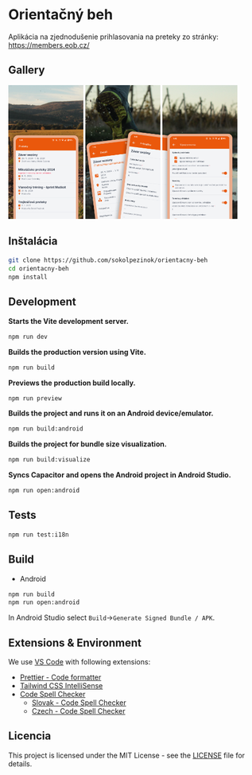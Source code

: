 # Orientačný beh

Aplikácia na zjednodušenie prihlasovania na preteky zo stránky:
https://members.eob.cz/

## Gallery

<img src="./images/1_list.png" width="30%"></img> <img src="./images/2_detail.png" width="30%"></img> <img src="./images/3_notify.png" width="30%"></img>

## Inštalácia

```sh
git clone https://github.com/sokolpezinok/orientacny-beh
cd orientacny-beh
npm install
```

## Development

**Starts the Vite development server.**

```sh
npm run dev
```

**Builds the production version using Vite.**

```sh
npm run build
```

**Previews the production build locally.**

```sh
npm run preview
```

**Builds the project and runs it on an Android device/emulator.**

```sh
npm run build:android
```

**Builds the project for bundle size visualization.**

```sh
npm run build:visualize
```

**Syncs Capacitor and opens the Android project in Android Studio.**

```sh
npm run open:android
```

## Tests

```sh
npm run test:i18n
```

## Build

- Android

```sh
npm run build
npm run open:android
```

In Android Studio select `Build`->`Generate Signed Bundle / APK`.

## Extensions & Environment

We use [VS Code](https://code.visualstudio.com/) with following extensions:

- [Prettier - Code formatter](https://marketplace.visualstudio.com/items?itemName=esbenp.prettier-vscode)
- [Tailwind CSS IntelliSense](https://marketplace.visualstudio.com/items?itemName=bradlc.vscode-tailwindcss)
- [Code Spell Checker](https://marketplace.visualstudio.com/items?itemName=streetsidesoftware.code-spell-checker)
  - [Slovak - Code Spell Checker](https://marketplace.visualstudio.com/items?itemName=streetsidesoftware.code-spell-checker-slovak)
  - [Czech - Code Spell Checker](https://marketplace.visualstudio.com/items?itemName=streetsidesoftware.code-spell-checker-czech)

## Licencia

This project is licensed under the MIT License - see the [LICENSE](./LICENSE) file for details.
